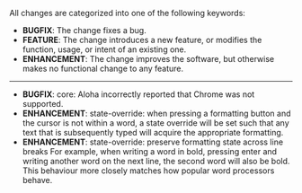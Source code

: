 All changes are categorized into one of the following keywords:

- **BUGFIX**: The change fixes a bug.
- **FEATURE**: The change introduces a new feature, or modifies the function,
               usage, or intent of an existing one.
- **ENHANCEMENT**: The change improves the software, but otherwise makes no
                   functional change to any feature.
----


- **BUGFIX**: core: Aloha incorrectly reported that Chrome was not supported.
- **ENHANCEMENT**: state-override: when pressing a formatting
	button and the cursor is not within a word, a state override
	will be set such that any text that is subsequently typed will
	acquire the appropriate formatting.
- **ENHANCEMENT**: state-override: preserve formatting state across line breaks
	For example, when writing a word in bold, pressing enter and
	writing another word on the next line, the second word will also
	be bold. This behaviour more closely matches how popular word
	processors behave.
